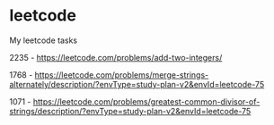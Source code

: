 # leetcode
My leetcode tasks

2235 - https://leetcode.com/problems/add-two-integers/

1768 - https://leetcode.com/problems/merge-strings-alternately/description/?envType=study-plan-v2&envId=leetcode-75

1071 - https://leetcode.com/problems/greatest-common-divisor-of-strings/description/?envType=study-plan-v2&envId=leetcode-75